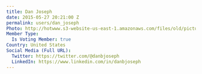```yaml
---
title: Dan Joseph
date: 2015-05-27 20:21:00 Z
permalink: users/dan_joseph
Photo: http://hotwww.s3-website-us-east-1.amazonaws.com/files/old/pictures/picture-284-1432759370.jpg
Member Type:
  Is Voting Member: true
Country: United States
Social Media (Full URL):
  Twitter: https://twitter.com/@danbjoseph
  LinkedIn: https://www.linkedin.com/in/danbjoseph
---
```


